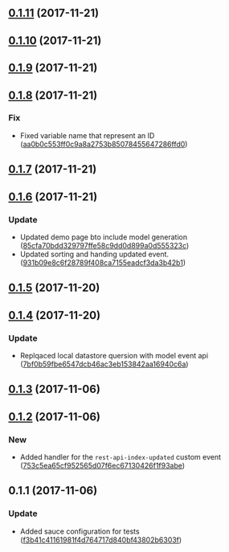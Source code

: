 <a name="0.1.11"></a>
## [0.1.11](https://github.com/advanced-rest-client/rest-api-menu/compare/0.1.10...0.1.11) (2017-11-21)




<a name="0.1.10"></a>
## [0.1.10](https://github.com/advanced-rest-client/rest-api-menu/compare/0.1.9...0.1.10) (2017-11-21)




<a name="0.1.9"></a>
## [0.1.9](https://github.com/advanced-rest-client/rest-api-menu/compare/0.1.8...0.1.9) (2017-11-21)




<a name="0.1.8"></a>
## [0.1.8](https://github.com/advanced-rest-client/rest-api-menu/compare/0.1.7...0.1.8) (2017-11-21)


### Fix

* Fixed variable name that represent an ID ([aa0b0c553ff0c9a8a2753b85078455647286ffd0](https://github.com/advanced-rest-client/rest-api-menu/commit/aa0b0c553ff0c9a8a2753b85078455647286ffd0))



<a name="0.1.7"></a>
## [0.1.7](https://github.com/advanced-rest-client/rest-api-menu/compare/0.1.6...0.1.7) (2017-11-21)




<a name="0.1.6"></a>
## [0.1.6](https://github.com/advanced-rest-client/rest-api-menu/compare/0.1.5...0.1.6) (2017-11-21)


### Update

* Updated demo page bto include model generation ([85cfa70bdd329797ffe58c9dd0d899a0d555323c](https://github.com/advanced-rest-client/rest-api-menu/commit/85cfa70bdd329797ffe58c9dd0d899a0d555323c))
* Updated sorting and handing updated event. ([931b09e8c6f28789f408ca7155eadcf3da3b42b1](https://github.com/advanced-rest-client/rest-api-menu/commit/931b09e8c6f28789f408ca7155eadcf3da3b42b1))



<a name="0.1.5"></a>
## [0.1.5](https://github.com/advanced-rest-client/rest-api-menu/compare/0.1.4...0.1.5) (2017-11-20)




<a name="0.1.4"></a>
## [0.1.4](https://github.com/advanced-rest-client/rest-api-menu/compare/0.1.3...0.1.4) (2017-11-20)


### Update

* Replqaced local datastore quersion with model event api ([7bf0b59fbe6547dcb46ac3eb153842aa16940c6a](https://github.com/advanced-rest-client/rest-api-menu/commit/7bf0b59fbe6547dcb46ac3eb153842aa16940c6a))



<a name="0.1.3"></a>
## [0.1.3](https://github.com/advanced-rest-client/rest-api-menu/compare/0.1.2...0.1.3) (2017-11-06)




<a name="0.1.2"></a>
## [0.1.2](https://github.com/advanced-rest-client/rest-api-menu/compare/0.1.1...0.1.2) (2017-11-06)


### New

* Added handler for the `rest-api-index-updated` custom event ([753c5ea65cf952565d07f6ec67130426f1f93abe](https://github.com/advanced-rest-client/rest-api-menu/commit/753c5ea65cf952565d07f6ec67130426f1f93abe))



<a name="0.1.1"></a>
## 0.1.1 (2017-11-06)


### Update

* Added sauce configuration for tests ([f3b41c41161981f4d764717d840bf43802b6303f](https://github.com/advanced-rest-client/rest-api-menu/commit/f3b41c41161981f4d764717d840bf43802b6303f))




